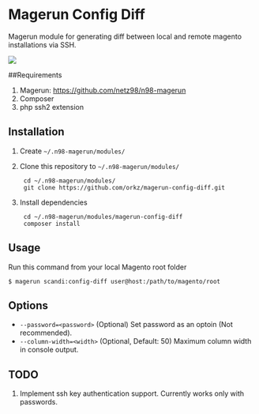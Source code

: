 # Magerun Config Diff

Magerun module for generating diff between local and remote magento installations via SSH.

![](http://i.imgur.com/FV7pjeJ.png)

##Requirements
1. Magerun: https://github.com/netz98/n98-magerun
2. Composer
3. php ssh2 extension

## Installation
1. Create `~/.n98-magerun/modules/`
2. Clone this repository to `~/.n98-magerun/modules/`

        cd ~/.n98-magerun/modules/
        git clone https://github.com/orkz/magerun-config-diff.git
3. Install dependencies
        
        cd ~/.n98-magerun/modules/magerun-config-diff
        composer install

## Usage

Run this command from your local Magento root folder

    $ magerun scandi:config-diff user@host:/path/to/magento/root
    
## Options

- `--password=<password>` (Optional) Set password as an optoin (Not recommended).
- `--column-width=<width>` (Optional, Default: 50) Maximum column width in console output.


## TODO
1. Implement ssh key authentication support. Currently works only with passwords.
